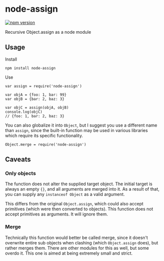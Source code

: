 # node-assign

[![npm version](https://badge.fury.io/js/node-assign.svg)](https://badge.fury.io/js/node-assign)

Recursive Object.assign as a node module

## Usage

Install

    npm install node-assign
    
Use

    var assign = require('node-assign')
    
    var objA = {foo: 1, bar: 99}
    var objB = {bar: 2, baz: 3}
    
    var objC = assign(objA, objB)
    console.log(objC)
    // {foo: 1, bar: 2, baz: 3}

You can also globalize it into `Object`, but I suggest you use a different name than `assign`, since the built-in function may be used in various libraries which require its specific functionality.

    Object.merge = require('node-assign')

## Caveats

### Only objects

The function does not alter the supplied target object. The initial target is always an empty `{}`, and all arguments are merged into it. As a result of that, you can supply any `instanceof Object` as a valid argument. 

This differs from the original `Object.assign`, which could also accept primitives (which were then converted to objects). This function does not accept primitives as arguments. It will ignore them.

### Merge

Technically this function would better be called merge, since it doesn't overwrite entire sub objects when clashing (which `Object.assign` does), but rather merges them. There are other modules for this as well, but some overdo it. This one is aimed at being extremely small and strict.
